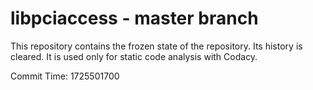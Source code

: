 # libpciaccess - master branch

This repository contains the frozen state of the repository.
Its history is cleared. It is used only for static code
analysis with Codacy.

Commit Time: 1725501700
